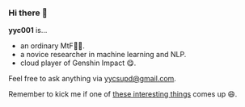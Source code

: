### Hi there 👋

**yyc001** is...
- an ordinary MtF🏳️‍⚧️.
- a novice researcher in machine learning and NLP.
- cloud player of Genshin Impact 😋.

Feel free to ask anything via [yycsupd@gmail.com](mailto:yycsupd@gmail.com).

Remember to kick me if one of [these interesting things](interesting.md) comes up 😄.
